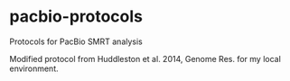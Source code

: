 pacbio-protocols
================

Protocols for PacBio SMRT analysis

Modified protocol from Huddleston et al. 2014, Genome Res. for my local environment.
